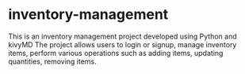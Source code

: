 # inventory-management
This is an inventory management project developed using Python and kivyMD
The project allows users to login or signup, manage inventory items, perform various operations such as adding items, updating quantities, removing items.

